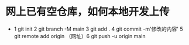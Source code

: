 # 网上已有空仓库，如何本地开发上传
- 1 git init 2 git branch -M main  3 git add . 4 git commit -m'修改的内容' 5 git remote add origin （网址）6 git push -u origin main
